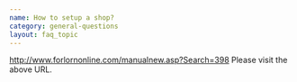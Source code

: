 ```yaml
---
name: How to setup a shop?
category: general-questions
layout: faq_topic
---
```

http://www.forlornonline.com/manualnew.asp?Search=398 Please visit the above URL.